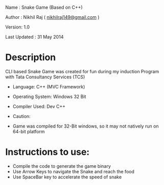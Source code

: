 Name : Snake Game (Based on C++)

Author : Nikhil Raj ( nikhilraj149@gmail.com )

Version: 1.0

Last Updated : 31 May 2014

# Description
 CLI based Snake Game was created for fun during my induction Program with Tata Consultancy Services (TCS)
 
 - Language: C++ (MVC Framework)
 - Operating System: Windows 32 Bit
 - Compiler Used: Dev C++
 
 - Caution:
 - Game was compiled for 32-Bit windows, so it may not natively run on 64-bit platform

# Instructions to use:
 - Compile the code to generate the game binary
 - Use Arrow Keys to navigate the Snake and reach the food
 - Use SpaceBar key to accelerate the speed of snake